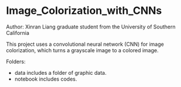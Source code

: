 # Image_Colorization_with_CNNs
Author: Xinran Liang
graduate student from the University of Southern California 

This project uses a convolutional neural network (CNN) for image colorization, which turns a grayscale image to a colored image.

Folders:
- data includes a folder of graphic data.
- notebook includes codes.
